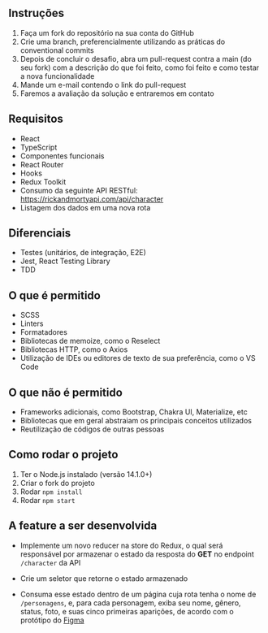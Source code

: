 ## Instruções

1. Faça um fork do repositório na sua conta do GitHub
2. Crie uma branch, preferencialmente utilizando as práticas do conventional commits
3. Depois de concluir o desafio, abra um pull-request contra a main (do seu fork) com a descrição do que foi feito, como foi feito e como testar a nova funcionalidade
4. Mande um e-mail contendo o link do pull-request
5. Faremos a avaliação da solução e entraremos em contato

## Requisitos

- React
- TypeScript
- Componentes funcionais
- React Router
- Hooks
- Redux Toolkit
- Consumo da seguinte API RESTful: https://rickandmortyapi.com/api/character
- Listagem dos dados em uma nova rota

## Diferenciais

- Testes (unitários, de integração, E2E)
- Jest, React Testing Library
- TDD

## O que é permitido

- SCSS
- Linters
- Formatadores
- Bibliotecas de memoize, como o Reselect
- Bibliotecas HTTP, como o Axios
- Utilização de IDEs ou editores de texto de sua preferência, como o VS Code

## O que não é permitido

- Frameworks adicionais, como Bootstrap, Chakra UI, Materialize, etc
- Bibliotecas que em geral abstraiam os principais conceitos utilizados
- Reutilização de códigos de outras pessoas

## Como rodar o projeto

1. Ter o Node.js instalado (versão 14.1.0+)
2. Criar o fork do projeto
3. Rodar `npm install`
4. Rodar `npm start`

## A feature a ser desenvolvida

- Implemente um novo reducer na store do Redux, o qual será responsável por armazenar o estado da resposta do **GET** no endpoint `/character` da API

- Crie um seletor que retorne o estado armazenado

- Consuma esse estado dentro de um página cuja rota tenha o nome de `/personagens`, e, para cada personagem, exiba seu nome, gênero, status, foto, e suas cinco primeiras aparições, de acordo com o protótipo do [Figma](https://www.figma.com/file/OlZtpmS4v7IgTTq93XJpyX/Untitled?node-id=6%3A154)
